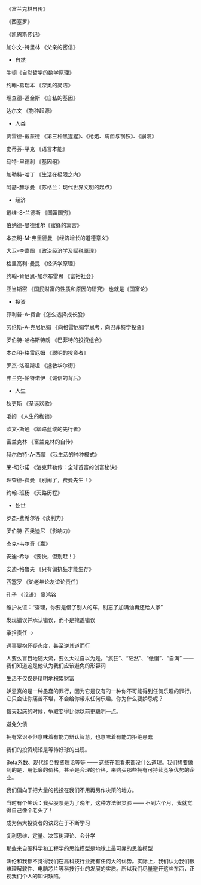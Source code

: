 《富兰克林自传》

《西塞罗》

《凯恩斯传记》

加尔文-特里林 《父亲的密信》

* 自然

牛顿《自然哲学的数学原理》

约翰-葛瑞本 《深奥的简洁》

理查德-道金斯 《自私的基因》

达尔文 《物种起源》



* 人类

贾雷德-戴蒙德 《第三种黑猩猩》、《枪炮、病菌与钢铁》、《崩溃》

史蒂芬-平克 《语言本能》

马特-里德利 《基因组》

加勒特-哈丁 《生活在极限之内》

阿瑟-赫尔曼 《苏格兰：现代世界文明的起点》



* 经济

戴维-S-兰德斯 《国富国穷》

伯纳德-曼德维尔《蜜蜂的寓言》

本杰明-M-弗里德曼 《经济增长的道德意义》

大卫-李嘉图 《政治经济学及赋税原理》

格里高利-曼昆 《经济学原理》

约翰-肯尼思-加尔布雷思 《富裕社会》

亚当斯密 《国民财富的性质和原因的研究》 也就是《国富论》



* 投资

菲利普-A-费舍《怎么选择成长股》

劳伦斯-A-克尼厄姆 《向格雷厄姆学思考，向巴菲特学投资》

罗伯特-哈格斯特朗 《巴菲特的投资组合》

本杰明-格雷厄姆 《聪明的投资者》

罗杰-洛温斯坦 《拯救华尔街》

弗兰克-帕特诺伊 《诚信的背后》



* 人生

狄更斯 《圣诞欢歌》

毛姆 《人生的枷锁》

欧文-斯通 《筚路蓝缕的先行者》

富兰克林 《富兰克林的自传》

赫尔伯特-A-西蒙 《我生活的种种模式》

荣-切尔诺 《洛克菲勒传：全球首富的创富秘诀》

理查德-费曼 《别闹了，费曼先生！》

约翰-班杨 《天路历程》



* 处世

罗杰-费希尔等《谈判力》

罗伯特-西奥迪尼 《影响力》

杰克-韦尔奇《赢》

安迪-希尔 《要快，但别赶！》

安迪-格鲁夫 《只有偏执狂才能生存》

西塞罗 《论老年论友谊论责任》

孔子 《论语》  辜鸿铭





维护友谊：“查理，你要是借了别人的车，别忘了加满油再还给人家”

发现错误并承认错误，而不是掩盖错误

承担责任 -> 

遇事要抱怀疑态度，甚至逆其道而行

人要么盲目地随大流，要么太过自以为是。“疯狂”、“茫然”、“傲慢”、“自满” —— 我们知道这是他认为我们应该避免的形容词



生活不仅仅是精明地积累财富

妒忌真的是一种愚蠢的罪行，因为它是仅有的一种你不可能得到任何乐趣的罪行。它只会让你痛苦不堪，不会给你带来任何乐趣。你为什么要妒忌呢？

每天起床的时候，争取变得比你以前更聪明一点。

避免欠债

拥有常识不但意味着有能力辨认智慧，也意味着有能力拒绝愚蠢

我们的投资规矩是等待好球的出现。

Beta系数、现代组合投资理论等等 —— 这些在我看来都没什么道理。我们想要做到的是，用低廉的价格，甚至是合理的价格，来购买那些拥有可持续竞争优势的企业。

我们偏向于把大量的钱投在我们不用再另作决策的地方。

当时有个笑话：我买股票是为了晚年，这种方法很灵验 —— 不到六个月，我就觉得自己像个老头了！

成为伟大投资者的诀窍在于不断学习



复利思维、定量、决策树理论、会计学

那些来自硬科学和工程学的思维模型是地球上最可靠的思维模型



沃伦和我都不觉得我们在高科技行业拥有任何大的优势。实际上，我们认为我们很难理解软件、电脑芯片等科技行业的发展的实质。所以我们尽量避开这些东西，正视我们个人的知识缺陷。